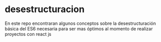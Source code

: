 # desestructuracion
En este repo encontraran algunos conceptos sobre la desestructuración básica del ES6 necesaria para ser mas óptimos al momento de realizar proyectos con react js
